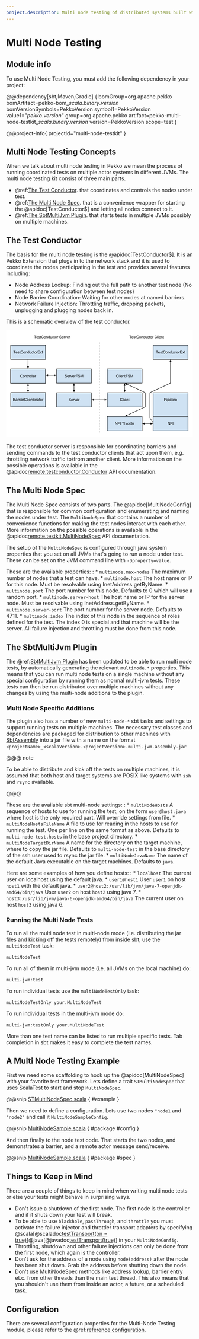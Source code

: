 ```yaml
---
project.description: Multi node testing of distributed systems built with Pekko.
---
```

# Multi Node Testing

## Module info

To use Multi Node Testing, you must add the following dependency in your project:

@@dependency[sbt,Maven,Gradle] {
  bomGroup=org.apache.pekko bomArtifact=pekko-bom_$scala.binary.version$ bomVersionSymbols=PekkoVersion
  symbol1=PekkoVersion
  value1="$pekko.version$"
  group=org.apache.pekko
  artifact=pekko-multi-node-testkit_$scala.binary.version$
  version=PekkoVersion
  scope=test
}

@@project-info{ projectId="multi-node-testkit" }

## Multi Node Testing Concepts

When we talk about multi node testing in Pekko we mean the process of running coordinated tests on multiple actor
systems in different JVMs. The multi node testing kit consist of three main parts.

 * @ref:[The Test Conductor](#the-test-conductor). that coordinates and controls the nodes under test.
 * @ref:[The Multi Node Spec](#the-multi-node-spec). that is a convenience wrapper for starting the @apidoc[TestConductor$] and letting all
nodes connect to it.
 * @ref:[The SbtMultiJvm Plugin](#the-sbtmultijvm-plugin). that starts tests in multiple JVMs possibly on multiple machines.

## The Test Conductor

The basis for the multi node testing is the @apidoc[TestConductor$]. It is an Pekko Extension that plugs in to the
network stack and it is used to coordinate the nodes participating in the test and provides several features
including:

 * Node Address Lookup: Finding out the full path to another test node (No need to share configuration between
test nodes)
 * Node Barrier Coordination: Waiting for other nodes at named barriers.
 * Network Failure Injection: Throttling traffic, dropping packets, unplugging and plugging nodes back in.

This is a schematic overview of the test conductor.

![pekko-remote-testconductor.png](./images/pekko-remote-testconductor.png)

The test conductor server is responsible for coordinating barriers and sending commands to the test conductor
clients that act upon them, e.g. throttling network traffic to/from another client. More information on the
possible operations is available in the @apidoc[remote.testconductor.Conductor](Conductor) API documentation.

## The Multi Node Spec

The Multi Node Spec consists of two parts. The @apidoc[MultiNodeConfig] that is responsible for common
configuration and enumerating and naming the nodes under test. The `MultiNodeSpec` that contains a number
of convenience functions for making the test nodes interact with each other. More information on the possible
operations is available in the @apidoc[remote.testkit.MultiNodeSpec](MultiNodeSpec) API documentation.

The setup of the `MultiNodeSpec` is configured through java system properties that you set on all JVMs that's going to run a
node under test. These can be set on the JVM command line with `-Dproperty=value`.

These are the available properties:
: 
 * 
   `multinode.max-nodes`
   The maximum number of nodes that a test can have.
 * 
   `multinode.host`
   The host name or IP for this node. Must be resolvable using InetAddress.getByName.
 * 
   `multinode.port`
   The port number for this node. Defaults to 0 which will use a random port.
 * 
   `multinode.server-host`
   The host name or IP for the server node. Must be resolvable using InetAddress.getByName.
 * 
   `multinode.server-port`
   The port number for the server node. Defaults to 4711.
 * 
   `multinode.index`
   The index of this node in the sequence of roles defined for the test. The index 0 is special and that machine
will be the server. All failure injection and throttling must be done from this node.


## The SbtMultiJvm Plugin

The @ref:[SbtMultiJvm Plugin](multi-jvm-testing.md) has been updated to be able to run multi node tests, by
automatically generating the relevant `multinode.*` properties. This means that you can run multi node tests
on a single machine without any special configuration by running them as normal multi-jvm tests. These tests can
then be run distributed over multiple machines without any changes by using the multi-node additions to the
plugin.

### Multi Node Specific Additions

The plugin also has a number of new `multi-node-*` sbt tasks and settings to support running tests on multiple
machines. The necessary test classes and dependencies are packaged for distribution to other machines with
[SbtAssembly](https://github.com/sbt/sbt-assembly) into a jar file with a name on the format
`<projectName>_<scalaVersion>-<projectVersion>-multi-jvm-assembly.jar`

@@@ note

To be able to distribute and kick off the tests on multiple machines, it is assumed that both host and target
systems are POSIX like systems with `ssh` and `rsync` available.

@@@

These are the available sbt multi-node settings:
: 
 * 
   `multiNodeHosts`
   A sequence of hosts to use for running the test, on the form `user@host:java` where host is the only required
part. Will override settings from file.
 * 
   `multiNodeHostsFileName`
   A file to use for reading in the hosts to use for running the test. One per line on the same format as above.
Defaults to `multi-node-test.hosts` in the base project directory.
 * 
   `multiNodeTargetDirName`
   A name for the directory on the target machine, where to copy the jar file. Defaults to `multi-node-test` in
the base directory of the ssh user used to rsync the jar file.
 * 
   `multiNodeJavaName`
   The name of the default Java executable on the target machines. Defaults to `java`.

Here are some examples of how you define hosts:
: 
 * 
   `localhost`
   The current user on localhost using the default java.
 * 
   `user1@host1`
   User `user1` on host `host1` with the default java.
 * 
   `user2@host2:/usr/lib/jvm/java-7-openjdk-amd64/bin/java`
   User `user2` on host `host2` using java 7.
 * 
   `host3:/usr/lib/jvm/java-6-openjdk-amd64/bin/java`
   The current user on host `host3` using java 6.


### Running the Multi Node Tests

To run all the multi node test in multi-node mode (i.e. distributing the jar files and kicking off the tests
remotely) from inside sbt, use the `multiNodeTest` task:

```none
multiNodeTest
```

To run all of them in multi-jvm mode (i.e. all JVMs on the local machine) do:

```none
multi-jvm:test
```

To run individual tests use the `multiNodeTestOnly` task:

```none
multiNodeTestOnly your.MultiNodeTest
```

To run individual tests in the multi-jvm mode do:

```none
multi-jvm:testOnly your.MultiNodeTest
```

More than one test name can be listed to run multiple specific tests. Tab completion in sbt makes it easy to
complete the test names.

## A Multi Node Testing Example

First we need some scaffolding to hook up the @apidoc[MultiNodeSpec] with your favorite test framework. Lets define a trait
`STMultiNodeSpec` that uses ScalaTest to start and stop `MultiNodeSpec`.

@@snip [STMultiNodeSpec.scala](/remote-tests/src/test/scala/org/apache/pekko/remote/testkit/STMultiNodeSpec.scala) { #example }

Then we need to define a configuration. Lets use two nodes `"node1` and `"node2"` and call it
`MultiNodeSampleConfig`.

@@snip [MultiNodeSample.scala](/remote-tests/src/multi-jvm/scala/org/apache/pekko/remote/sample/MultiNodeSample.scala) { #package #config }

And then finally to the node test code. That starts the two nodes, and demonstrates a barrier, and a remote actor
message send/receive.

@@snip [MultiNodeSample.scala](/remote-tests/src/multi-jvm/scala/org/apache/pekko/remote/sample/MultiNodeSample.scala) { #package #spec }

## Things to Keep in Mind

There are a couple of things to keep in mind when writing multi node tests or else your tests might behave in
surprising ways.

 * Don't issue a shutdown of the first node. The first node is the controller and if it shuts down your test will break.
 * To be able to use `blackhole`, `passThrough`, and `throttle` you must activate the failure injector and
throttler transport adapters by specifying @scala[@scaladoc[testTransport(on = true)](pekko.remote.testkit.MultiNodeConfig#testTransport(on:Boolean):Unit)]@java[@javadoc[testTransport(true)](pekko.remote.testkit.MultiNodeConfig#testTransport(boolean))] in your `MultiNodeConfig`.
 * Throttling, shutdown and other failure injections can only be done from the first node, which again is the controller.
 * Don't ask for the address of a node using `node(address)` after the node has been shut down. Grab the address before
shutting down the node.
 * Don't use MultiNodeSpec methods like address lookup, barrier entry et.c. from other threads than the main test
thread. This also means that you shouldn't use them from inside an actor, a future, or a scheduled task.

## Configuration

There are several configuration properties for the Multi-Node Testing module, please refer
to the @ref:[reference configuration](general/configuration-reference.md#config-pekko-multi-node-testkit).
